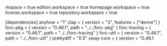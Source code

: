 rkspace = true
edition.workspace = true
homepage.workspace = true
license.workspace = true
repository.workspace = true

[dependencies]
anyhow = "1"
clap = { version = "3", features = ["derive"] }
forc-pkg = { version = "0.46.1", path = "../../forc-pkg" }
forc-tracing = { version = "0.46.1", path = "../../forc-tracing" }
forc-util = { version = "0.46.1", path = "../../forc-util" }
prettydiff = "0.5"
sway-core = { version = "0.46.1
